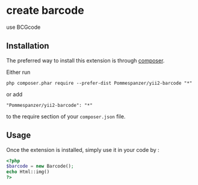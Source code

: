 create barcode 
===============
use BCGcode

Installation
------------

The preferred way to install this extension is through [composer](http://getcomposer.org/download/).

Either run

```
php composer.phar require --prefer-dist Pommespanzer/yii2-barcode "*"
```

or add

```
"Pommespanzer/yii2-barcode": "*"
```

to the require section of your `composer.json` file.


Usage
-----

Once the extension is installed, simply use it in your code by  :

```php
<?php 
$barcode = new Barcode(); 
echo Html::img()
?>
```